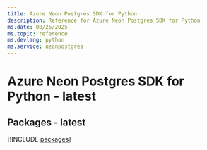 ```yaml
---
title: Azure Neon Postgres SDK for Python
description: Reference for Azure Neon Postgres SDK for Python
ms.date: 08/25/2025
ms.topic: reference
ms.devlang: python
ms.service: neonpostgres
---
```

# Azure Neon Postgres SDK for Python - latest
## Packages - latest
[!INCLUDE [packages](neon-postgres-index.md)]